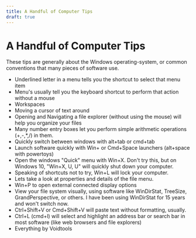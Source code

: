 ```yaml
---
title: A Handful of Computer Tips
draft: true
---
```

# A Handful of Computer Tips
These tips are generally about the Windows operating-system, or common conventions that many pieces of software use. 

- Underlined letter in a menu tells you the shortcut to select that menu item
- Menu's usually tell you the keyboard shortcut to perform that action without a mouse
- Workspaces
- Moving a cursor of text around
- Opening and Navigating a file explorer (without using the mouse) will help you organize your files
- Many number entry boxes let you perform simple arithmetic operations (+,-,*,/) in them.
- Quickly switch between windows with alt+tab or cmd+tab
- Launch software quickly with Win+ or Cmd+Space launchers (alt+space with powertoys)
- Open the windows "Quick" menu with Win+X. Don't try this, but on Windows 10, "Win+X, U, U" will quickly shut down your computer. 
- Speaking of shortcuts not to try, Win+L will lock your computer.
- Lets take a look at properties and details of the file menu.
- Win+P to open external connected display options
- View your file system visually, using software like WinDirStat, TreeSize, GrandPerspective, or others. I have been using WinDirStat for 15 years and won't switch now.
- Ctrl+Shift+V or Cmd+Shift+V will paste text without formatting, usually.
- Ctrl+L (cmd+l) will select and highlight an address bar or search bar in most software (like web browsers and file explorers)
- Everything by Voidtools 